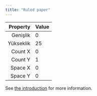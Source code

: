 ```yaml
---
title: "Ruled paper"
---
```


|  Property | Value |
| ---------:|:----- |
|  Genişlik | 0     |
| Yükseklik | 25    |
|   Count X | 0     |
|   Count Y | 1     |
|   Space X | 0     |
|   Space Y | 0     |

See [the introduction](intro) for more information.
